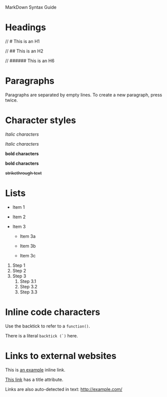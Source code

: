 MarkDown Syntax Guide

# Headings
// # This is an H1

// ## This is an H2

// ###### This is an H6

# Paragraphs
Paragraphs are separated by empty lines. To create a new paragraph, press <return> twice.

# Character styles
 *Italic characters* 

_Italic characters_

**bold characters**

__bold characters__

~~strikethrough text~~

# Lists
*  Item 1

*  Item 2

*  Item 3

   *  Item 3a

    *  Item 3b

    *  Item 3c
    
1.  Step 1
2.  Step 2
3.  Step 3
    1.  Step 3.1
    2.  Step 3.2
    3.  Step 3.3
    
  
  # Inline code characters

Use the backtick to refer to a `function()`.
 
There is a literal ``backtick (`)`` here.


# Links to external websites

This is [an example](http://www.example.com/) inline link.

[This link](http://example.com/ "Title") has a title attribute.

Links are also auto-detected in text: http://example.com/

